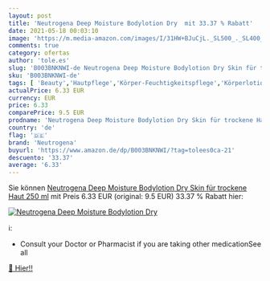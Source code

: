 ```yaml
---
layout: post
title: 'Neutrogena Deep Moisture Bodylotion Dry  mit 33.37 % Rabatt'
date: 2021-05-18 00:03:10
image: 'https://m.media-amazon.com/images/I/31HW+BJuCjL._SL500_._SL400_.jpg'
comments: true
category: ofertas
author: 'tole.es'
slug: 'B003BNKNWI-de Neutrogena Deep Moisture Bodylotion Dry Skin für trockene...'
sku: 'B003BNKNWI-de'
tags: [ 'Beauty','Hautpflege','Körper-Feuchtigkeitspflege','Körperlotionen','Körperpflege','neutrogena', ]
actualPrice: 6.33 EUR
currency: EUR
price: 6.33
comparePrice: 9.5 EUR
prodname: 'Neutrogena Deep Moisture Bodylotion Dry Skin für trockene Haut 250 ml'
country: 'de'
flag: '🇩🇪'
brand: 'Neutrogena'
buyurl: 'https://www.amazon.de/dp/B003BNKNWI/?tag=tolees0ca-21'
descuento: '33.37'
average: '6.33'
---
```


Sie können [Neutrogena Deep Moisture Bodylotion Dry Skin für trockene Haut 250 ml](https://www.amazon.de/dp/B003BNKNWI/?tag=tolees0ca-21) mit Preis 6.33 EUR (original: 9.5 EUR) 33.37 % Rabatt hier:

[![Neutrogena Deep Moisture Bodylotion Dry ](https://m.media-amazon.com/images/I/31HW+BJuCjL._SL500_._SL400_.jpg)](https://www.amazon.de/dp/B003BNKNWI/?tag=tolees0ca-21)

ℹ️:

- Consult your Doctor or Pharmacist if you are taking other medicationSee all

[🛒 Hier!!](https://www.amazon.de/dp/B003BNKNWI/?tag=tolees0ca-21)
